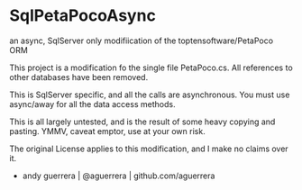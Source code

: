SqlPetaPocoAsync
================

an async, SqlServer only modifiication of the toptensoftware/PetaPoco ORM



This project is a modification fo the single file PetaPoco.cs. All references to other
databases have been removed.

This is SqlServer specific, and all the calls are asynchronous.  You must use
async/away for all the data access methods.

This is all largely untested, and is the result of some heavy copying and pasting.
YMMV, caveat emptor, use at your own risk.

The original License applies to this modification, and I make no claims over it.

- andy guerrera |  @aguerrera | github.com/aguerrera

